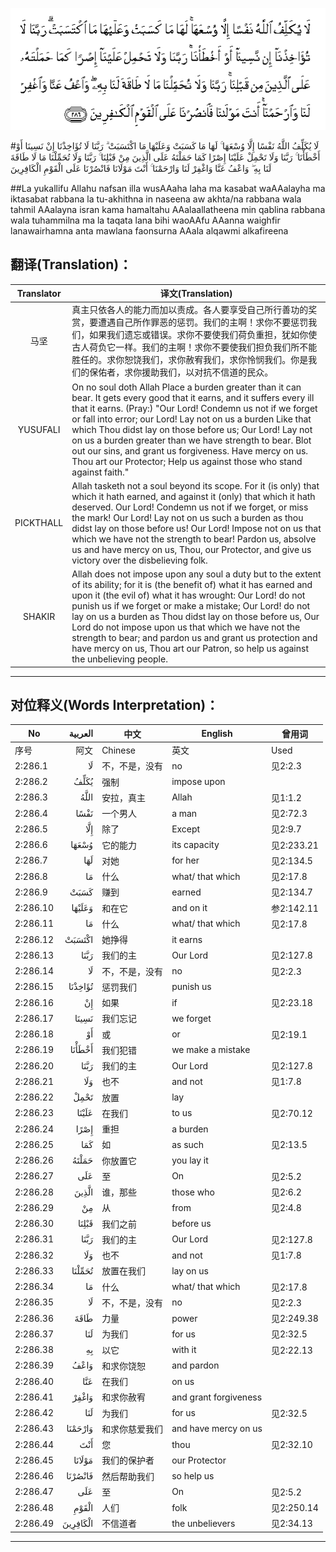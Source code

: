 ![002:286](images/002_286.gif)

#لَا يُكَلِّفُ اللَّهُ نَفْسًا إِلَّا وُسْعَهَا ۚ لَهَا مَا كَسَبَتْ وَعَلَيْهَا مَا اكْتَسَبَتْ ۗ رَبَّنَا لَا تُؤَاخِذْنَا إِنْ نَسِينَا أَوْ أَخْطَأْنَا ۚ رَبَّنَا وَلَا تَحْمِلْ عَلَيْنَا إِصْرًا كَمَا حَمَلْتَهُ عَلَى الَّذِينَ مِنْ قَبْلِنَا ۚ رَبَّنَا وَلَا تُحَمِّلْنَا مَا لَا طَاقَةَ لَنَا بِهِ ۖ وَاعْفُ عَنَّا وَاغْفِرْ لَنَا وَارْحَمْنَا ۚ أَنْتَ مَوْلَانَا فَانْصُرْنَا عَلَى الْقَوْمِ الْكَافِرِينَ 

##La yukallifu Allahu nafsan illa wusAAaha laha ma kasabat waAAalayha ma iktasabat rabbana la tu-akhithna in naseena aw akhta/na rabbana wala tahmil AAalayna isran kama hamaltahu AAalaallatheena min qablina rabbana wala tuhammilna ma la taqata lana bihi waoAAfu AAanna waighfir lanawairhamna anta mawlana faonsurna AAala alqawmi alkafireena 

## 翻译(Translation)：

| Translator | 译文(Translation)                                            |
| :--------: | ------------------------------------------------------------ |
|    马坚    | 真主只依各人的能力而加以责成。各人要享受自己所行善功的奖赏，要遭遇自己所作罪恶的惩罚。我们的主啊！求你不要惩罚我们，如果我们遗忘或错误。求你不要使我们荷负重担，犹如你使古人荷负它一样。我们的主啊！求你不要使我们担负我们所不能胜任的。求你恕饶我们，求你赦宥我们，求你怜悯我们。你是我们的保佑者，求你援助我们，以对抗不信道的民众。 |
|  YUSUFALI  | On no soul doth Allah Place a burden greater than it can bear. It gets every good that it earns, and it suffers every ill that it earns. (Pray:) "Our Lord! Condemn us not if we forget or fall into error; our Lord! Lay not on us a burden Like that which Thou didst lay on those before us; Our Lord! Lay not on us a burden greater than we have strength to bear. Blot out our sins, and grant us forgiveness. Have mercy on us. Thou art our Protector; Help us against those who stand against faith." |
| PICKTHALL  | Allah tasketh not a soul beyond its scope. For it (is only) that which it hath earned, and against it (only) that which it hath deserved. Our Lord! Condemn us not if we forget, or miss the mark! Our Lord! Lay not on us such a burden as thou didst lay on those before us! Our Lord! Impose not on us that which we have not the strength to bear! Pardon us, absolve us and have mercy on us, Thou, our Protector, and give us victory over the disbelieving folk. |
|   SHAKIR   | Allah does not impose upon any soul a duty but to the extent of its ability; for it is (the benefit of) what it has earned and upon it (the evil of) what it has wrought: Our Lord! do not punish us if we forget or make a mistake; Our Lord! do not lay on us a burden as Thou didst lay on those before us, Our Lord do not impose upon us that which we have not the strength to bear; and pardon us and grant us protection and have mercy on us, Thou art our Patron, so help us against the unbelieving people. |

---

## 对位释义(Words Interpretation)：

| No   | العربية | 中文    | English | 曾用词 |
| ---- | ------: | ------- | ------- | ------ |
| 序号 |    阿文 | Chinese | 英文    | Used   |
| 2:286.1  | لَا       | 不，不是，没有 | no                    | 见2:2.3    |
| 2:286.2  | يُكَلِّفُ     | 强制           | impose upon           |            |
| 2:286.3  | اللَّهُ     | 安拉，真主     | Allah                 | 见1:1.2    |
| 2:286.4  | نَفْسًا     | 一个男人       | a man                 | 见2:72.3   |
| 2:286.5  | إِلَّا      | 除了           | Except                | 见2:9.7    |
| 2:286.6  | وُسْعَهَا    | 它的能力       | its capacity          | 见2:233.21 |
| 2:286.7  | لَهَا      | 对她           | for her               | 见2:134.5  |
| 2:286.8  | مَا       | 什么           | what/ that which      | 见2:17.8   |
| 2:286.9  | كَسَبَتْ     | 赚到           | earned                | 见2:134.7  |
| 2:286.10 | وَعَلَيْهَا   | 和在它         | and on it             | 参2:142.11 |
| 2:286.11 | مَا       | 什么           | what/ that which      | 见2:17.8   |
| 2:286.12 | اكْتَسَبَتْ   | 她挣得         | it earns              |            |
| 2:286.13 | رَبَّنَا     | 我们的主       | Our Lord              | 见2:127.8  |
| 2:286.14 | لَا       | 不，不是，没有 | no                    | 见2:2.3    |
| 2:286.15 | تُؤَاخِذْنَا  | 惩罚我们       | punish us             |            |
| 2:286.16 | إِنْ       | 如果           | if                    | 见2:23.18  |
| 2:286.17 | نَسِينَا    | 我们忘记       | we forget             |            |
| 2:286.18 | أَوْ       | 或             | or                    | 见2:19.1   |
| 2:286.19 | أَخْطَأْنَا   | 我们犯错       | we make a mistake     |            |
| 2:286.20 | رَبَّنَا     | 我们的主       | Our Lord              | 见2:127.8  |
| 2:286.21 | وَلَا      | 也不           | and not               | 见1:7.8    |
| 2:286.22 | تَحْمِلْ     | 放置           | lay                   |            |
| 2:286.23 | عَلَيْنَا    | 在我们         | to us                 | 见2:70.12  |
| 2:286.24 | إِصْرًا     | 重担           | a burden              |            |
| 2:286.25 | كَمَا      | 如             | as such               | 见2:13.5   |
| 2:286.26 | حَمَلْتَهُ    | 你放置它       | you lay it            |            |
| 2:286.27 | عَلَى      | 至             | On                    | 见2:5.2    |
| 2:286.28 | الَّذِينَ    | 谁，那些       | those who             | 见2:6.2    |
| 2:286.29 | مِنْ       | 从             | from                  | 见2:4.8    |
| 2:286.30 | قَبْلِنَا    | 我们之前       | before us             |            |
| 2:286.31 | رَبَّنَا     | 我们的主       | Our Lord              | 见2:127.8  |
| 2:286.32 | وَلَا      | 也不           | and not               | 见1:7.8    |
| 2:286.33 | تُحَمِّلْنَا   | 放置在我们     | lay on us             |            |
| 2:286.34 | مَا       | 什么           | what/ that which      | 见2:17.8   |
| 2:286.35 | لَا       | 不，不是，没有 | no                    | 见2:2.3    |
| 2:286.36 | طَاقَةَ     | 力量           | power                 | 见2:249.38 |
| 2:286.37 | لَنَا      | 为我们         | for us                | 见2:32.5   |
| 2:286.38 | بِهِ       | 以它           | with it               | 见2:22.13  |
| 2:286.39 | وَاعْفُ     | 和求你饶恕     | and pardon            |            |
| 2:286.40 | عَنَّا      | 在我们         | on us                 |            |
| 2:286.41 | وَاغْفِرْ    | 和求你赦宥     | and grant forgiveness |            |
| 2:286.42 | لَنَا      | 为我们         | for us                | 见2:32.5   |
| 2:286.43 | وَارْحَمْنَا  | 和求你慈爱我们 | and have mercy on us  |            |
| 2:286.44 | أَنْتَ      | 您             | thou                  | 见2:32.10  |
| 2:286.45 | مَوْلَانَا   | 我们的保护者   | our Protector         |            |
| 2:286.46 | فَانْصُرْنَا  | 然后帮助我们   | so help us            |            |
| 2:286.47 | عَلَى      | 至             | On                    | 见2:5.2    |
| 2:286.48 | الْقَوْمِ    | 人们           | folk                  | 见2:250.14 |
| 2:286.49 | الْكَافِرِينَ | 不信道者       | the unbelievers       | 见2:34.13  |

---
